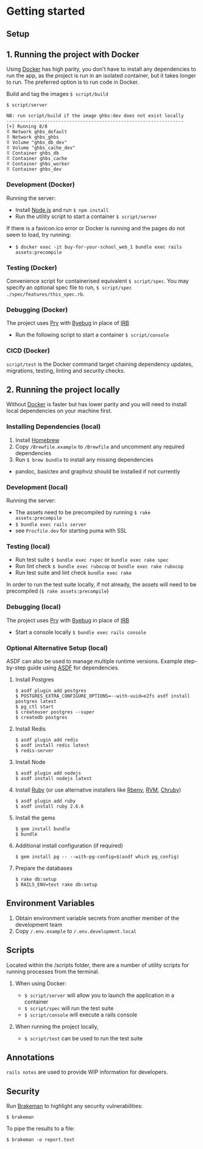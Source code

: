 # Getting started

## Setup

## 1. Running the project with Docker

Using [Docker](https://docs.docker.com/docker-for-mac/install) has high parity, you don't have to install any dependencies to run the app, as the project is run in an isolated container, but it takes longer to run. The preferred option is to run code in Docker.


Build and tag the images `$ script/build`

`$ script/server`

    NB: run script/build if the image ghbs:dev does not exist locally
    -----------------------------------------------------------------
    [+] Running 8/8
    ⠿ Network ghbs_default
    ⠿ Network ghbs_ghbs
    ⠿ Volume "ghbs_db_dev"
    ⠿ Volume "ghbs_cache_dev"
    ⠿ Container ghbs_db
    ⠿ Container ghbs_cache
    ⠿ Container ghbs_worker
    ⠿ Container ghbs_dev


### Development (Docker)

Running the server:

- Install [Node.js](https://nodejs.org/en/download/) and run `$ npm install`
- Run the utility script to start a container `$ script/server`

If there is a favicon.ico error or Docker is running and the pages do not seem to load, try running:

- `$ docker exec -it buy-for-your-school_web_1 bundle exec rails assets:precompile`

### Testing (Docker)

Convenience script for containerised equivalent `$ script/spec`.
You may specify an optional spec file to run, `$ script/spec ./spec/features/this_spec.rb`.

### Debugging (Docker)

The project uses [Pry](https://github.com/pry/pry) with [Byebug](https://github.com/deivid-rodriguez/byebug) in place of [IRB](https://guides.rubyonrails.org/command_line.html#bin-rails-console)

- Run the following script to start a container `$ script/console`

### CICD (Docker)

`script/test` is the Docker command target chaining dependency updates, migrations, testing, linting and security checks.

## 2. Running the project locally

Without [Docker](https://docs.docker.com/docker-for-mac/install) is faster but has lower parity and you will need to install local dependencies on your machine first.

### Installing Dependencies (local)

1. Install [Homebrew](https://brew.sh)
1. Copy `/Brewfile.example` to `/Brewfile` and uncomment any required dependencies
1. Run `$ brew bundle` to install any missing dependencies

- pandoc, basictex and graphviz should be installed if not currently

### Development (local)

Running the server:

- The assets need to be precompiled by running `$ rake assets:precompile`
- `$ bundle exec rails server`
- see `Procfile.dev` for starting puma with SSL

### Testing (local)

- Run test suite `$ bundle exec rspec` or `bundle exec rake spec`
- Run lint check `$ bundle exec rubocop` or `bundle exec rake rubocop`
- Run test suite and lint check `bundle exec rake`

In order to run the test suite locally, if not already, the assets will need to be precompiled (`$ rake assets:precompile`)

### Debugging (local)

The project uses [Pry](https://github.com/pry/pry) with [Byebug](https://github.com/deivid-rodriguez/byebug) in place of [IRB](https://guides.rubyonrails.org/command_line.html#bin-rails-console)

- Start a console locally `$ bundle exec rails console`

### Optional Alternative Setup (local)

ASDF can also be used to manage multiple runtime versions. Example step-by-step guide using [ASDF](https://asdf-vm.com) for dependencies.

1. Install Postgres

   ```
   $ asdf plugin add postgres
   $ POSTGRES_EXTRA_CONFIGURE_OPTIONS=--with-uuid=e2fs asdf install postgres latest
   $ pg_ctl start
   $ createuser postgres --super
   $ createdb postgres
   ```

1. Install Redis

   ```
   $ asdf plugin add redis
   $ asdf install redis latest
   $ redis-server
   ```

1. Install Node

   ```
   $ asdf plugin add nodejs
   $ asdf install nodejs latest
   ```

1. Install [Ruby](https://gds-way.cloudapps.digital/manuals/programming-languages/ruby.html#conventional-tooling) (or use alternative installers like [Rbenv](https://github.com/rbenv/rbenv), [RVM](https://github.com/rvm/rvm), [Chruby](https://github.com/postmodern/chruby))

   ```
   $ asdf plugin add ruby
   $ asdf install ruby 2.6.6
   ```

1. Install the gems

   ```
   $ gem install bundle
   $ bundle
   ```

1. Additional install configuration (if required)

   ```
   $ gem install pg -- --with-pg-config=$(asdf which pg_config)
   ```

1. Prepare the databases
   ```
   $ rake db:setup
   $ RAILS_ENV=test rake db:setup
   ```

## Environment Variables

1. Obtain environment variable secrets from another member of the development team
1. Copy `/.env.example` to `/.env.development.local`

## Scripts

Located within the /scripts folder, there are a number of utility scripts for running processes from the terminal.

1. When using Docker:

   - `$ script/server` will allow you to launch the application in a container
   - `$ script/spec` will run the test suite
   - `$ script/console` will execute a rails console

2. When running the project locally,
   - `$ script/test` can be used to run the test suite

## Annotations

`rails notes` are used to provide WIP information for developers.

## Security

Run [Brakeman](https://brakemanscanner.org/) to highlight any security vulnerabilities:

```
$ brakeman
```

To pipe the results to a file:

```
$ brakeman -o report.text
```
